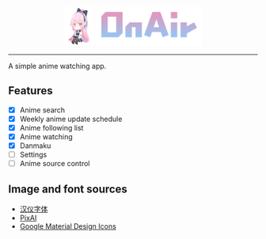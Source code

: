 <div align="center" style="padding-top: 30px">
    <img src="./docs/app_icon.svg" alt="应用图标" width="60" height="80" >
    <img src="./docs/title_image.svg" alt="OnAir" height="80px">
</div>

---

A simple anime watching app.

## Features

- [x] Anime search
- [x] Weekly anime update schedule
- [x] Anime following list
- [x] Anime watching
- [x] Danmaku
- [ ] Settings
- [ ] Anime source control

## Image and font sources

* [汉仪字体](https://www.hanyi.com.cn/home)
* [PixAI](https://pixai.art/)
* [Google Material Design Icons](https://fonts.google.com/icons)

[//]: # (## Anime sources)

[//]: # ()

[//]: # (* [bangumi]&#40;https://bgm.tv/&#41;)

[//]: # (* [mikan]&#40;https://mikanime.tv/&#41;)






